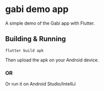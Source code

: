 # gabi demo app

A simple demo of the Gabi app with Flutter.

## Building & Running
```
flutter build apk
```
Then upload the apk on your Android device.

### OR

Or run it on Android Studio/IntelliJ

